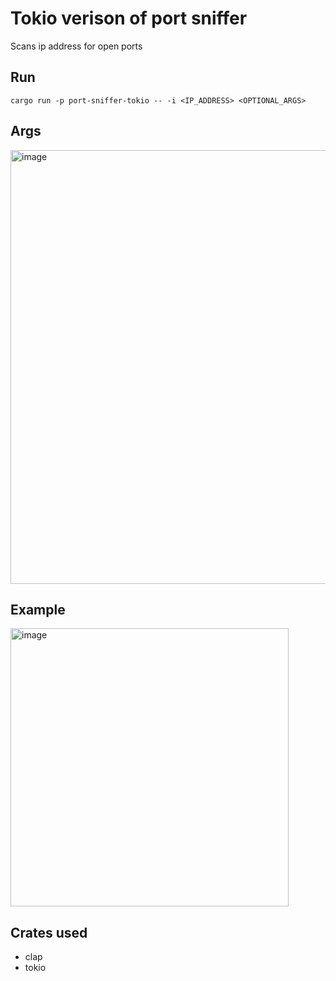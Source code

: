 # Tokio verison of port sniffer
Scans ip address for open ports

## Run
```shell
cargo run -p port-sniffer-tokio -- -i <IP_ADDRESS> <OPTIONAL_ARGS>
```

## Args
<img width="694" alt="image" src="https://github.com/dejwi/rust-miniprojects/assets/80927085/da8374fc-06ce-4d3d-a8e8-c5b9324201a7">

## Example
<img width="445" alt="image" src="https://github.com/dejwi/rust-miniprojects/assets/80927085/c622a0cc-8428-4cb6-8c2c-4bdabb43433b">


## Crates used
- clap
- tokio
